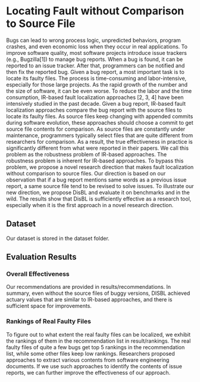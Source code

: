 # Locating Fault without Comparison to Source File
Bugs can lead to wrong process logic, unpredicted behaviors, program crashes, and even economic loss when they occur in real applications. To improve software quality, most software projects introduce issue trackers (e.g., Bugzilla[1]) to manage bug reports. When a bug is found, it can be reported to an issue tracker. After that, programmers can be notified and then fix the reported bug. Given a bug report, a most important task is to locate its faulty files. The process is time-consuming and labor-intensive, especially for those large projects. As the rapid growth of the number and the size of software, it can be even worse. To reduce the labor and the time consumption, IR-based fault localization approaches [2, 3, 4] have been intensively studied in the past decade.
Given a bug report, IR-based fault localization approaches compare the bug report with the source files to locate its faulty files. As source files keep changing with appended commits during software evolution, these approaches should choose a commit to get source file contents for comparison. As source files are constantly under maintenance, programmers typically select files that are quite different from researchers for comparison. As a result, the true effectiveness in practice is significantly different from what were reported in their papers. We call this problem as the robustness problem of IR-based approaches.
The robustness problem is inherent for IR-based approaches. To bypass this problem, we propose a novel research direction that makes fault localization without comparison to source files. Our direction is based on our observation that if a bug report mentions same words as a previous issue report, a same source file tend to be revised to solve issues. To illustrate our new direction, we propose DisBL and evaluate it on benchmarks and in the wild. The results show that DisBL is sufficiently effective as a research tool, especially when it is the first approach in a novel research direction.

## Dataset
Our dataset is stored in the dataset folder.

## Evaluation Results
### Overall Effectiveness
Our recommendations are provided in results/recommendations. In summary, even without the source files of buggy versions, DISBL achieved actuary values that are similar to IR-based approaches, and there is sufficient space for improvements.
### Rankings of Real Faulty Files
To figure out to what extent the real faulty files can be localized, we exhibit the rankings of them in the recommendation list in result/rankings. The real faulty files of quite a few bugs get top 5 rankings in the recommendation list, while some other files keep low rankings. Researchers proposed approaches to extract various contents from software engineering documents. If we use such approaches to identify the contents of issue reports, we can further improve the effectiveness of our approach.
